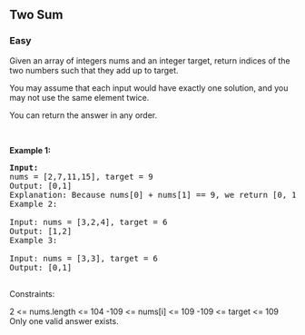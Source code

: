 <h2>Two Sum</h2>
<h3>Easy</h3>
<div>
<p>Given an array of integers nums and an integer target, return indices of the two numbers such that they add up to target.</p>

<p>You may assume that each input would have exactly one solution, and you may not use the same element twice.

You can return the answer in any order. </p>

 

<p>&nbsp;</p>

<p><b>Example 1: </b></p>

<pre><strong>Input:</strong>
nums = [2,7,11,15], target = 9
Output: [0,1]
Explanation: Because nums[0] + nums[1] == 9, we return [0, 1].
Example 2:

Input: nums = [3,2,4], target = 6
Output: [1,2]
Example 3:

Input: nums = [3,3], target = 6
Output: [0,1]
 
</pre>
Constraints:

2 <= nums.length <= 104
-109 <= nums[i] <= 109
-109 <= target <= 109
Only one valid answer exists.

</div>